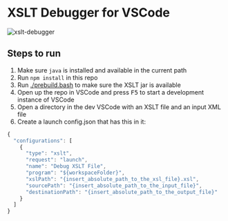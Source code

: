 # XSLT Debugger for VSCode

![xslt-debugger](https://user-images.githubusercontent.com/253202/76785314-383b2b80-6783-11ea-9d49-6e952757c098.gif)


## Steps to run

1. Make sure `java` is installed and available in the current path
1. Run `npm install` in this repo
1. Run [./prebuild.bash](./prebuild.bash) to make sure the XSLT jar is available
1. Open up the repo in VSCode and press <kbd>F5</kbd> to start a development instance of VSCode
1. Open a directory in the dev VSCode with an XSLT file and an input XML file
1. Create a launch config.json that has this in it:

```js
{
  "configurations": [
    {
      "type": "xslt",
      "request": "launch",
      "name": "Debug XSLT File",
      "program": "${workspaceFolder}",
      "xslPath": "{insert_absolute_path_to_the_xsl_file}.xsl",
      "sourcePath": "{insert_absolute_path_to_the_input_file}",
      "destinationPath": "{insert_absolute_path_to_the_output_file}"
    }
  ]
}
